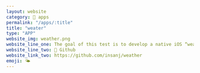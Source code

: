 ```yaml
---
layout: website
category: 🏬 apps
permalink: "/apps/:title"
title: "weater"
type: "APP"
website_img: weather.png
website_line_one: The goal of this test is to develop a native iOS “weather” application which shows the user’s location on an interactive map with the current weather. Users should be able to double tap on any location on the map and see the current weather based on the selected coordinates. Any free weather data provider can be used to supply the weather information (e.g. OpenWeatherMap API).
website_line_two: 👾 Github
website_link_two: https://github.com/insanj/weather
emoji: 🌤
---
```

